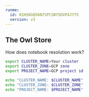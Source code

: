 ```yaml
---
runme:
  id: 01HS8GQ56N7SPCSNY5DVP4JY75
  version: v3
---
```


## The Owl Store

How does notebook resolution work?

```sh {"id":"01HS8GRA2B9DZDDD32F3Y9QF1G"}
export CLUSTER_NAME=Your cluster
export CLUSTER_ZONE=GCP zone
export PROJECT_NAME=GCP project id
```

```sh {"id":"01HS8GQE9ZKTT1PDPQQ9SJTQWZ"}
echo "CLUSTER_NAME: $CLUSTER_NAME"
echo "CLUSTER_ZONE: $CLUSTER_ZONE"
echo "PROJECT_NAME: $PROJECT_NAME"
```